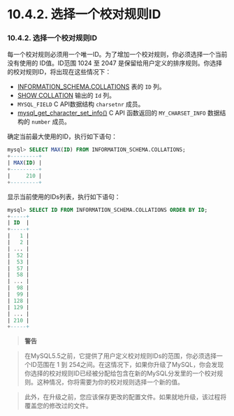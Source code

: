 # 10.4.2. 选择一个校对规则ID

### 10.4.2. 选择一个校对规则ID

每一个校对规则必须用一个唯一ID。为了增加一个校对规则，你必须选择一个当前没有使用的 ID值。ID范围 1024 至 2047 是保留给用户定义的排序规则。你选择的校对规则ID，将出现在这些情况下：

* [INFORMATION_SCHEMA.COLLATIONS]() 表的 `ID` 列。
* [SHOW COLLATION]() 输出的 `Id` 列。
* `MYSQL_FIELD` C API数据结构 `charsetnr` 成员。
* [mysql_get_character_set_info()]() C API 函数返回的 `MY_CHARSET_INFO` 数据结构的 `number` 成员。

确定当前最大使用的ID，执行如下语句：

```sql
mysql> SELECT MAX(ID) FROM INFORMATION_SCHEMA.COLLATIONS;
+---------+
| MAX(ID) |
+---------+
|     210 |
+---------+
```

显示当前使用的IDs列表，执行如下语句：

```sql
mysql> SELECT ID FROM INFORMATION_SCHEMA.COLLATIONS ORDER BY ID;
+-----+
| ID  |
+-----+
|   1 |
|   2 |
| ... |
|  52 |
|  53 |
|  57 |
|  58 |
| ... |
|  98 |
|  99 |
| 128 |
| 129 |
| ... |
| 210 |
+-----+

```


> **警告**

> 在MySQL5.5之前，它提供了用户定义校对规则IDs的范围，你必须选择一个ID范围在 1 到 254之间。在这情况下，如果你升级了MySQL，你会发现你选择的校对规则ID已经被分配给包含在新的MySQL分发里的一个校对规则。这种情况，你将需要为你的校对规则选择一个新的值。

> 此外，在升级之前，您应该保存更改的配置文件。如果就地升级，该过程将覆盖您的修改过的文件。
